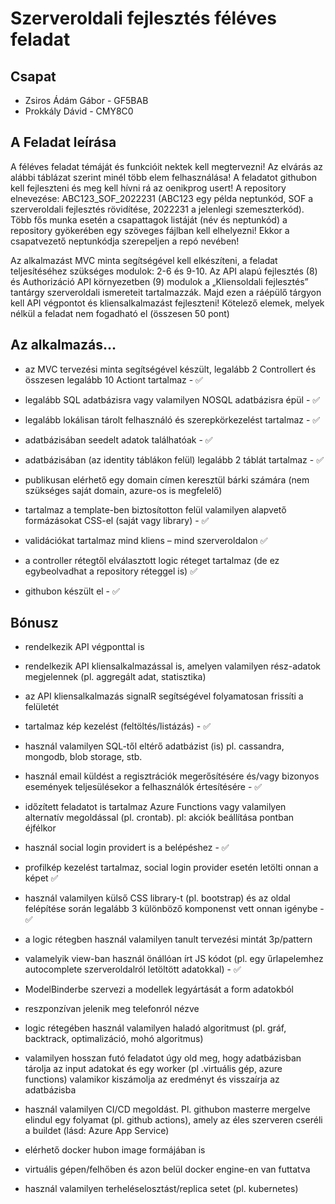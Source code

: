 # Szerveroldali fejlesztés féléves feladat

## Csapat
- Zsiros Ádám Gábor - GF5BAB
- Prokkály Dávid - CMY8C0

## A Feladat leírása
A féléves feladat témáját és funkcióit nektek kell megtervezni! Az elvárás az alábbi táblázat 
szerint minél több elem felhasználása!
A feladatot githubon kell fejleszteni és meg kell hívni rá az oenikprog usert! A repository 
elnevezése: ABC123_SOF_2022231
(ABC123 egy példa neptunkód, SOF a szerveroldali fejlesztés rövidítése, 2022231 a jelenlegi 
szemeszterkód). Több fős munka esetén a csapattagok listáját (név és neptunkód) a 
repository gyökerében egy szöveges fájlban kell elhelyezni! Ekkor a csapatvezető 
neptunkódja szerepeljen a repó nevében!

Az alkalmazást MVC minta segítségével kell elkészíteni, a feladat teljesítéséhez szükséges 
modulok: 2-6 és 9-10. Az API alapú fejlesztés (8) és Authorizáció API környezetben (9) 
modulok a „Kliensoldali fejlesztés” tantárgy szerveroldali ismereteit tartalmazzák. Majd ezen 
a ráépülő tárgyon kell API végpontot és kliensalkalmazást fejleszteni! 
Kötelező elemek, melyek nélkül a feladat nem fogadható el (összesen 50 pont)

## Az alkalmazás...

- az MVC tervezési minta segítségével készült, legalább 2 Controllert és összesen 
legalább 10 Actiont tartalmaz - ✅

- legalább SQL adatbázisra vagy valamilyen NOSQL adatbázisra épül - ✅

- legalább lokálisan tárolt felhasználó és szerepkörkezelést tartalmaz - ✅

- adatbázisában seedelt adatok találhatóak - ✅ 

- adatbázisában (az identity táblákon felül) legalább 2 táblát tartalmaz - ✅ 

- publikusan elérhető egy domain címen keresztül bárki számára (nem szükséges saját 
domain, azure-os is megfelelő)

- tartalmaz a template-ben biztosítotton felül valamilyen alapvető formázásokat CSS-el (saját vagy library) - ✅

- validációkat tartalmaz mind kliens – mind szerveroldalon ✅

- a controller rétegtől elválasztott logic réteget tartalmaz (de ez egybeolvadhat a 
repository réteggel is) ✅

- githubon készült el - ✅ 

## Bónusz

- rendelkezik API végponttal is
  
- rendelkezik API kliensalkalmazással is, amelyen valamilyen rész-adatok megjelennek 
(pl. aggregált adat, statisztika)

- az API kliensalkalmazás signalR segítségével folyamatosan frissíti a felületét
  
- tartalmaz kép kezelést (feltöltés/listázás) - ✅ 
  
- használ valamilyen SQL-től eltérő adatbázist (is) pl. cassandra, mongodb, blob 
storage, stb.

- használ email küldést a regisztrációk megerősítésére és/vagy bizonyos események 
teljesülésekor a felhasználók értesítésére - ✅

- időzített feladatot is tartalmaz Azure Functions vagy valamilyen alternatív 
megoldással (pl. crontab). pl: akciók beállítása pontban éjfélkor

- használ social login providert is a belépéshez - ✅
  
- profilkép kezelést tartalmaz, social login provider esetén letölti onnan a képet ✅
  
- használ valamilyen külső CSS library-t (pl. bootstrap) és az oldal felépítése során 
legalább 3 különböző komponenst vett onnan igénybe - ✅

- a logic rétegben használ valamilyen tanult tervezési mintát 3p/pattern
  
- valamelyik view-ban használ önállóan írt JS kódot (pl. egy űrlapelemhez 
autocomplete szerveroldalról letöltött adatokkal) - ✅

- ModelBinderbe szervezi a modellek legyártását a form adatokból
  
- reszponzívan jelenik meg telefonról nézve
  
- logic rétegében használ valamilyen haladó algoritmust (pl. gráf, backtrack, 
optimalizáció, mohó algoritmus)

- valamilyen hosszan futó feladatot úgy old meg, hogy adatbázisban tárolja az input 
adatokat és egy worker (pl .virtuális gép, azure functions) valamikor kiszámolja az 
eredményt és visszaírja az adatbázisba

- használ valamilyen CI/CD megoldást. Pl. githubon masterre mergelve elindul egy 
folyamat (pl. github actions), amely az éles szerveren cseréli a buildet (lásd: Azure 
App Service)

- elérhető docker hubon image formájában is
  
- virtuális gépen/felhőben és azon belül docker engine-en van futtatva
  
- használ valamilyen terheléselosztást/replica setet (pl. kubernetes)




